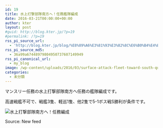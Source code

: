 ```yaml
---
id: 19
title: 水上打撃部隊南方へ！任務艦隊編成
date: 2016-03-21T00:00:00+00:00
author: kter
layout: post
#guid: http://blog.kter.jp/?p=19
#permalink: /?p=19
rss_pi_source_url:
  - 'http://blog.kter.jp/blog/%E8%89%A6%E3%81%93%E3%82%8C%E6%B0%B4%E4%B8%8A%E6%89%93%E6%92%83%E9%83%A8%E9%9A%8A%E5%8D%97%E6%96%B9%E3%81%B8-%E4%BB%BB%E5%8B%99%E7%B7%A8%E6%88%90/'
rss_pi_source_md5:
  - 36a99a67448979804950737607149949
rss_pi_canonical_url:
  - my_blog
image: /wp-content/uploads/2016/03/surface-attack-fleet-toward-south-quest-fleet.png
categories:
  - 未分類
---
```

マンスリー任務の水上打撃部隊南方へ任務の艦隊編成です。

高速戦艦不可で、戦艦3隻、軽巡1隻、他2隻で5-1ボス戦S勝利が条件です。

![水上打撃部隊南方へ！任務編成](http://img.kter.jp/2016/0321/surface-attack-fleet-toward-south-quest-fleet.png)

Source: New feed